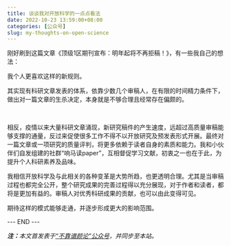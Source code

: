 ```yaml
---
title: 谈谈我对开放科学的一点点看法
date: 2022-10-23 13:59:00+08:00
categories: [公众号]
slug: my-thoughts-on-open-science
---
```


刚好刷到这篇文章《顶级1区期刊宣布：明年起将不再拒稿！》，有一些我自己的想法：



我个人更喜欢这样的新规则。



其实现有科研文章发表的体系，依靠少数几个审稿人，在有限的时间精力条件下，做出对一篇文章的生杀决定，本身就是不够合理且经常存在偏颇的。

​

​相反，疫情以来大量科研文章涌现，新研究稿件的产生速度，远超过高质量审稿能够支撑的通量，反过来促使很多工作不得不以开放研究及预发表形式开展。最终对一篇文章或一项研究的质量评判，将更多依赖于读者自身的素质和能力。我和小伙伴们自发组建的社群“响马读paper”，互相督促学习文献，初衷之一也在于此，为提升个人科研素养及品味。



我相信开放科学及与此相关的各种变革是大势所趋，也更透明合理。尤其是当审稿过程也都完全公开，整个研究成果的完善过程得以充分展现，对于作者和读者，都将是更加有益的。审稿人对优秀科研成果的贡献，也可以由此变得可见。



期待这样的模式能够走通，并逐步形成更大的影响范围。

<div class="p-5 text-center">--- END ---</div>

<i><b>注：</b>本文首发表于[“不靠谱颜论”公众号](https://mp.weixin.qq.com/s/I5CdVTRrGyb55cnSPnRr9w)，并同步至本站。</i>
